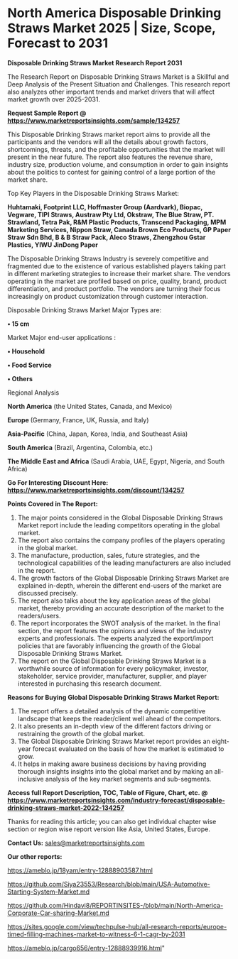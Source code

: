  # North America Disposable Drinking Straws Market 2025 | Size, Scope, Forecast to 2031

<strong>Disposable Drinking Straws Market Research Report 2031</strong>

The Research Report on Disposable Drinking Straws Market is a Skillful and Deep Analysis of the Present Situation and Challenges. This research report also analyzes other important trends and market drivers that will affect market growth over 2025-2031.

<strong>Request Sample Report @ <a href=https://www.marketreportsinsights.com/sample/134257>https://www.marketreportsinsights.com/sample/134257</a></strong>

This Disposable Drinking Straws market report aims to provide all the participants and the vendors will all the details about growth factors, shortcomings, threats, and the profitable opportunities that the market will present in the near future. The report also features the revenue share, industry size, production volume, and consumption in order to gain insights about the politics to contest for gaining control of a large portion of the market share.

Top Key Players in the Disposable Drinking Straws Market:

<strong>Huhtamaki, Footprint LLC, Hoffmaster Group (Aardvark), Biopac, Vegware, TIPI Straws, Austraw Pty Ltd, Okstraw, The Blue Straw, PT. Strawland, Tetra Pak, R&M Plastic Products, Transcend Packaging, MPM Marketing Services, Nippon Straw, Canada Brown Eco Products, GP Paper Straw Sdn Bhd, B & B Straw Pack, Aleco Straws, Zhengzhou Gstar Plastics, YIWU JinDong Paper</strong>

The Disposable Drinking Straws Industry is severely competitive and fragmented due to the existence of various established players taking part in different marketing strategies to increase their market share. The vendors operating in the market are profiled based on price, quality, brand, product differentiation, and product portfolio. The vendors are turning their focus increasingly on product customization through customer interaction.

Disposable Drinking Straws Market Major Types are:

<strong>• 15 cm</strong>

Market Major end-user applications :

<strong>• Household

• Food Service

• Others</strong>

Regional Analysis

</u><strong><b>North America</b></strong> (the United States, Canada, and Mexico)

<strong><b>Europe </b></strong>(Germany, France, UK, Russia, and Italy)

<strong><b>Asia-Pacific</b></strong> (China, Japan, Korea, India, and Southeast Asia)

<strong><b>South America</b></strong> (Brazil, Argentina, Colombia, etc.)

<strong><b>The Middle East and Africa</b></strong> (Saudi Arabia, UAE, Egypt, Nigeria, and South Africa)

<strong>Go For Interesting Discount Here: <a href=https://www.marketreportsinsights.com/discount/134257>https://www.marketreportsinsights.com/discount/134257</a></strong>

<strong>Points Covered in The Report:</strong>
<ol>
  <li>The major points considered in the Global Disposable Drinking Straws Market report include the leading competitors operating in the global market.</li>
  <li>The report also contains the company profiles of the players operating in the global market.</li>
  <li>The manufacture, production, sales, future strategies, and the technological capabilities of the leading manufacturers are also included in the report.</li>
  <li>The growth factors of the Global Disposable Drinking Straws Market are explained in-depth, wherein the different end-users of the market are discussed precisely.</li>
  <li>The report also talks about the key application areas of the global market, thereby providing an accurate description of the market to the readers/users.</li>
  <li>The report incorporates the SWOT analysis of the market. In the final section, the report features the opinions and views of the industry experts and professionals. The experts analyzed the export/import policies that are favorably influencing the growth of the Global Disposable Drinking Straws Market.</li>
  <li>The report on the Global Disposable Drinking Straws Market is a worthwhile source of information for every policymaker, investor, stakeholder, service provider, manufacturer, supplier, and player interested in purchasing this research document.</li>
</ol>
<strong>Reasons for Buying Global Disposable Drinking Straws Market Report:</strong>

<ol>
  <li>The report offers a detailed analysis of the dynamic competitive landscape that keeps the reader/client well ahead of the competitors.</li>
  <li>It also presents an in-depth view of the different factors driving or restraining the growth of the global market.</li>
  <li>The Global Disposable Drinking Straws Market report provides an eight-year forecast evaluated on the basis of how the market is estimated to grow.</li>
  <li>It helps in making aware business decisions by having providing thorough insights insights into the global market and by making an all-inclusive analysis of the key market segments and sub-segments.</li>
</ol>
<strong>Access full Report Description, TOC, Table of Figure, Chart, etc. @ <a href=https://www.marketreportsinsights.com/industry-forecast/disposable-drinking-straws-market-2022-134257>https://www.marketreportsinsights.com/industry-forecast/disposable-drinking-straws-market-2022-134257</a></strong>


Thanks for reading this article; you can also get individual chapter wise section or region wise report version like Asia, United States, Europe.

<strong>Contact Us:</strong>
sales@marketreportsinsights.com

<strong>Our other reports:</strong>

<a href=https://ameblo.jp/18yam/entry-12888903587.html>https://ameblo.jp/18yam/entry-12888903587.html</a>

<a href=https://github.com/Siya23553/Research/blob/main/USA-Automotive-Starting-System-Market.md>https://github.com/Siya23553/Research/blob/main/USA-Automotive-Starting-System-Market.md</a>

<a href=https://github.com/Hindavi8/REPORTINSITES-/blob/main/North-America-Corporate-Car-sharing-Market.md>https://github.com/Hindavi8/REPORTINSITES-/blob/main/North-America-Corporate-Car-sharing-Market.md</a>

<a href=https://sites.google.com/view/techpulse-hub/all-research-reports/europe-timed-filling-machines-market-to-witness-6-1-cagr-by-2031>https://sites.google.com/view/techpulse-hub/all-research-reports/europe-timed-filling-machines-market-to-witness-6-1-cagr-by-2031</a>

<a href=https://ameblo.jp/cargo656/entry-12888939916.html>https://ameblo.jp/cargo656/entry-12888939916.html</a>"

